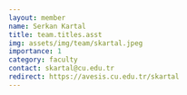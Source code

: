 ```yaml
---
layout: member
name: Serkan Kartal
title: team.titles.asst
img: assets/img/team/skartal.jpeg
importance: 1
category: faculty
contact: skartal@cu.edu.tr 
redirect: https://avesis.cu.edu.tr/skartal
---
```


